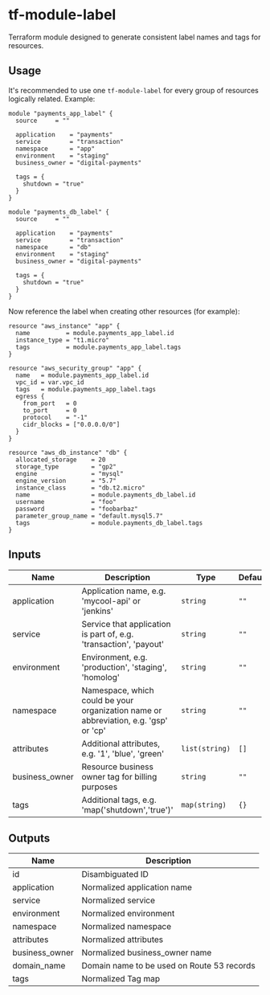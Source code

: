 # tf-module-label

Terraform module designed to generate consistent label names and tags for
resources.

## Usage

It's recommended to use one `tf-module-label` for every group of resources
logically related. Example:

    module "payments_app_label" {
      source     = ""

      application    = "payments"
      service        = "transaction"
      namespace      = "app"
      environment    = "staging"
      business_owner = "digital-payments"

      tags = {
        shutdown = "true"
      }
    }

    module "payments_db_label" {
      source     = ""

      application    = "payments"
      service        = "transaction"
      namespace      = "db"
      environment    = "staging"
      business_owner = "digital-payments"

      tags = {
        shutdown = "true"
      }
    }

Now reference the label when creating other resources (for example):

    resource "aws_instance" "app" {
      name          = module.payments_app_label.id
      instance_type = "t1.micro"
      tags          = module.payments_app_label.tags
    }

    resource "aws_security_group" "app" {
      name   = module.payments_app_label.id
      vpc_id = var.vpc_id
      tags   = module.payments_app_label.tags
      egress {
        from_port   = 0
        to_port     = 0
        protocol    = "-1"
        cidr_blocks = ["0.0.0.0/0"]
      }
    }

    resource "aws_db_instance" "db" {
      allocated_storage    = 20
      storage_type         = "gp2"
      engine               = "mysql"
      engine_version       = "5.7"
      instance_class       = "db.t2.micro"
      name                 = module.payments_db_label.id
      username             = "foo"
      password             = "foobarbaz"
      parameter_group_name = "default.mysql5.7"
      tags                 = module.payments_db_label.tags
    }


## Inputs

| Name | Description | Type | Default | Required |
|------|-------------|------|---------|:-----:|
| application | Application name, e.g. 'mycool-api' or 'jenkins' | `string` | `""` | yes |
| service | Service that application is part of, e.g. 'transaction', 'payout' | `string` | `""` | yes |
| environment | Environment, e.g. 'production', 'staging', 'homolog' | `string` | `""` | yes |
| namespace | Namespace, which could be your organization name or abbreviation, e.g. 'gsp' or 'cp' | `string` | `""` | no |
| attributes | Additional attributes, e.g. '1', 'blue', 'green' | `list(string)` | `[]` | no |
| business\_owner | Resource business owner tag for billing purposes | `string` | `""` | yes |
| tags | Additional tags, e.g. 'map('shutdown','true')' | `map(string)` | `{}` | no |


## Outputs

| Name | Description |
|------|-------------|
| id | Disambiguated ID |
| application | Normalized application name |
| service | Normalized service |
| environment | Normalized environment |
| namespace | Normalized namespace |
| attributes | Normalized attributes |
| business\_owner | Normalized business\_owner name |
| domain\_name | Domain name to be used on Route 53 records |
| tags | Normalized Tag map |

